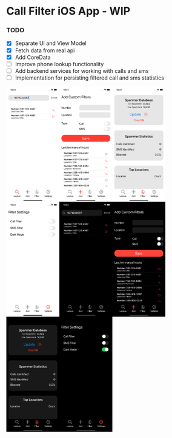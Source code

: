# Call Filter iOS App - WIP

### TODO
- [x] Separate UI and View Model
- [x] Fetch data from real api
- [x] Add CoreData
- [ ] Improve phone lookup functionality
- [ ] Add backend services for working with calls and sms
- [ ] Implementation for persisting filtered call and sms statistics

<img src="https://github.com/ghmanoj/Call-Filter/blob/7d51812745e1eabe4e05d6451e7e59b85dde4744/demo/lookup.png" width=140 align=left>
<img src="https://github.com/ghmanoj/Call-Filter/blob/7d51812745e1eabe4e05d6451e7e59b85dde4744/demo/add.png" width=140 align=left>
<img src="https://github.com/ghmanoj/Call-Filter/blob/7d51812745e1eabe4e05d6451e7e59b85dde4744/demo/filter.png" width=140 align=left>
<img src="https://github.com/ghmanoj/Call-Filter/blob/7d51812745e1eabe4e05d6451e7e59b85dde4744/demo/settings.png" width=140 align=left>

<img src="https://github.com/ghmanoj/Call-Filter/blob/7d51812745e1eabe4e05d6451e7e59b85dde4744/demo/lookup_dm.png" width=140 align=left>
<img src="https://github.com/ghmanoj/Call-Filter/blob/7d51812745e1eabe4e05d6451e7e59b85dde4744/demo/add_dm.png" width=140 align=left>
<img src="https://github.com/ghmanoj/Call-Filter/blob/7d51812745e1eabe4e05d6451e7e59b85dde4744/demo/filter_dm.png" width=140 align=left>
<img src="https://github.com/ghmanoj/Call-Filter/blob/7d51812745e1eabe4e05d6451e7e59b85dde4744/demo/settings_dm.png" width=140 align=left>
